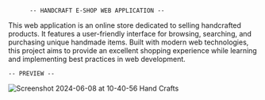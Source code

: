          -- HANDCRAFT E-SHOP WEB APPLICATION --

This web application is an online store dedicated to selling handcrafted products.
It features a user-friendly interface for browsing, searching, and purchasing unique handmade items. 
Built with modern web technologies, this project aims to provide an excellent shopping experience while learning and implementing best practices in web development.

    -- PREVIEW --
![Screenshot 2024-06-08 at 10-40-56 Hand Crafts](https://github.com/vinayagamoorthyc/CraftShop/assets/140414822/b9a3599b-3c58-4aa6-a9cf-d2a733163f78)

